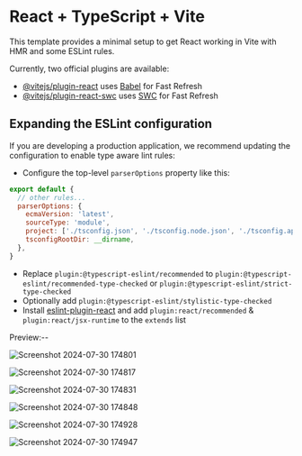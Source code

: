# React + TypeScript + Vite

This template provides a minimal setup to get React working in Vite with HMR and some ESLint rules.

Currently, two official plugins are available:

- [@vitejs/plugin-react](https://github.com/vitejs/vite-plugin-react/blob/main/packages/plugin-react/README.md) uses [Babel](https://babeljs.io/) for Fast Refresh
- [@vitejs/plugin-react-swc](https://github.com/vitejs/vite-plugin-react-swc) uses [SWC](https://swc.rs/) for Fast Refresh

## Expanding the ESLint configuration

If you are developing a production application, we recommend updating the configuration to enable type aware lint rules:

- Configure the top-level `parserOptions` property like this:

```js
export default {
  // other rules...
  parserOptions: {
    ecmaVersion: 'latest',
    sourceType: 'module',
    project: ['./tsconfig.json', './tsconfig.node.json', './tsconfig.app.json'],
    tsconfigRootDir: __dirname,
  },
}
```

- Replace `plugin:@typescript-eslint/recommended` to `plugin:@typescript-eslint/recommended-type-checked` or `plugin:@typescript-eslint/strict-type-checked`
- Optionally add `plugin:@typescript-eslint/stylistic-type-checked`
- Install [eslint-plugin-react](https://github.com/jsx-eslint/eslint-plugin-react) and add `plugin:react/recommended` & `plugin:react/jsx-runtime` to the `extends` list


Preview:--

![Screenshot 2024-07-30 174801](https://github.com/user-attachments/assets/4c648195-08bc-4d6f-bcc7-b5e5143c45f9)

![Screenshot 2024-07-30 174817](https://github.com/user-attachments/assets/d5e4816a-1d22-420f-b8ca-fd7751a4a517)

![Screenshot 2024-07-30 174831](https://github.com/user-attachments/assets/81b60647-fd5e-4d06-ace7-5c96820004a9)

![Screenshot 2024-07-30 174848](https://github.com/user-attachments/assets/c822d027-9ed9-46a4-8bcf-9bb86197f29a)

![Screenshot 2024-07-30 174928](https://github.com/user-attachments/assets/3f8834be-6f73-405c-8844-35259e5fa5bc)

![Screenshot 2024-07-30 174947](https://github.com/user-attachments/assets/5af4dba8-162d-4c9d-8e71-a08c3f34cee5)






